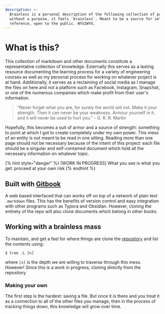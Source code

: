 ```yaml
---
description: >-
  Brainless is a personal description of the following collection of pages;
  without a purpose, it feels `brainless`. Meant to be a source for self
  reference, open to the public. WYSIWYG.
---
```


# What is this?

This collection of markdown and other documents constitute a representative collection of knowledge. Externally this serves as a lasting resource documenting the learning process for a variety of engineering courses as well as my personal process for working on whatever project is at hand. Additionally, it serves as a reclaiming of social media as I manage the files on here and not a platform such as Facebook, Instagram, Snapchat, or one of the numerous companies which make profit from their user's information.

> “Never forget what you are, for surely the world will not. Make it your strength. Then it can never be your weakness. Armour yourself in it, and it will never be used to hurt you.” - G. R. R. Martin

Hopefully, this becomes a suit of armor and a source of strength: something to point at which I got to create completely under my own power. This mess of an entity is not meant to be read in one sitting. Reading more than one page should not be necessary because of the intent of this project: each file should be a singular and self-contained document which hold all the necessary information on whatever topic. 

{% hint style="danger" %}
\[WORK IN PROGRESS\] What you see is what you get: proceed at your own risk
{% endhint %}

## Built with [Gitbook](https://docs.gitbook.com/)

A web based interfaced that can works off on top of a network of plain text `.markdown`  files. This has the benefits of version control and easy integration with other programs such as Typora and Obsidian. However, cloning the entirety of the repo will also clone documents which belong in other books.  

## Working with a brainless mass

To maintain, and get a feel for where things are clone the [repository](https://github.com/nkintc/nkintc.github.io) and list the contents using:

```text
$ tree -L [n]
```

where `[n]` is the depth we are willing to traverse through this mess. However! Since this is a work in progress, cloning directly from the repository 

### Making your own

The first step is the hardest: saving a file. But once it is there and you treat it as a connection to all of the other files you manage, then in the process of tracking things down, this knowledge will grow over time. 



